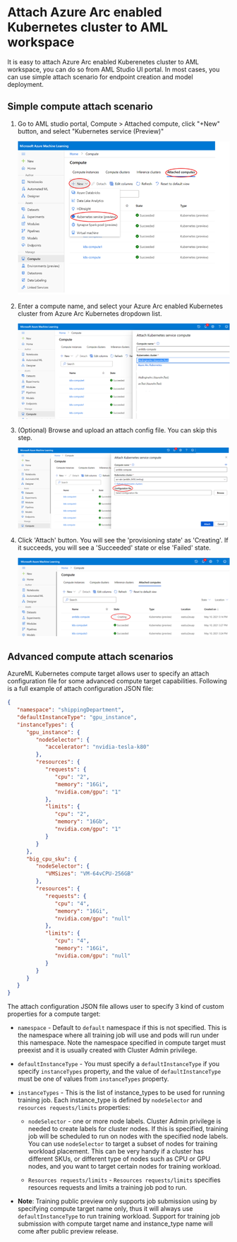# Attach Azure Arc enabled Kubernetes cluster to AML workspace

It is easy to attach Azure Arc enabled Kuberenetes cluster to AML workspace, you can do so from AML Studio UI portal. In most cases, you can use simple attach scenario for endpoint creation and model deployment.

## Simple compute attach scenario

1. Go to AML studio portal, Compute > Attached compute, click "+New" button, and select "Kubernetes service (Preview)"

   ![Create a generic compute target](./media/attach1.png)

1. Enter a compute name, and select your Azure Arc enabled Kubernetes cluster from Azure Arc Kubernetes dropdown list.

   ![Create a generic compute target](./media/attach2.png)

1. (Optional) Browse and upload an attach config file. You can skip this step.

   ![Create a generic compute target](./media/attach3.png)

1. Click 'Attach' button. You will see the 'provisioning state' as 'Creating'. If it succeeds, you will see a 'Succeeded' state or else 'Failed' state.

   ![Create a generic compute target](./media/attach4.png)

## Advanced compute attach scenarios

AzureML Kubernetes compute target allows user to specify an attach configuration file for some advanced compute target capabilities. Following is a full example of attach configuration JSON file:

```json
{
   "namespace": "shippingDepartment",
   "defaultInstanceType": "gpu_instance",
   "instanceTypes": {
      "gpu_instance": {
         "nodeSelector": {
            "accelerator": "nvidia-tesla-k80"
         },
         "resources": {
            "requests": {
               "cpu": "2",
               "memory": "16Gi",
               "nvidia.com/gpu": "1"
            },
            "limits": {
               "cpu": "2",
               "memory": "16Gb",
               "nvidia.com/gpu": "1"
            }
         }
      },
      "big_cpu_sku": {
         "nodeSelector": {
            "VMSizes": "VM-64vCPU-256GB"
         },
         "resources": {
            "requests": {
               "cpu": "4",
               "memory": "16Gi",
               "nvidia.com/gpu": "null"
            },
            "limits": {
               "cpu": "4",
               "memory": "16Gi",
               "nvidia.com/gpu": "null"
            }
         }
      }
   }
}
```

The attach configuration JSON file allows user to specify 3 kind of custom properties for a compute target:

* ```namespace``` - Default to ```default``` namespace if this is not specified. This is the namespace where all training job will use and pods will run under this namespace. Note the namespace specified in compute target must preexist and it is usually created with Cluster Admin privilege.

* ```defaultInstanceType``` - You must specify a ```defaultInstanceType``` if you specify ```instanceTypes``` property, and the value of ```defaultInstanceType``` must be one of values from ```instanceTypes``` property.

* ```instanceTypes``` - This is the list of instance_types to be used for running training job. Each instance_type is defined by ```nodeSelector``` and ```resources requests/limits``` properties:

  * ```nodeSelector``` - one or more node labels. Cluster Admin privilege is needed to create labels for cluster nodes. If this is specified, training job will be scheduled to run on nodes with the specified node labels. You can use ```nodeSelector``` to target a subset of nodes for training workload placement. This can be very handy if a cluster has different SKUs, or different type of nodes such as CPU or GPU nodes, and you want to target certain nodes for training workload.

  * ```Resources requests/limits``` - ```Resources requests/limits``` specifies resources requests and limits a training job pod to run.

* **Note**: Training public preview only supports job submission using by specifying compute target name only, thus it will always use ```defaultInstanceType``` to run training workload. Support for training job submission with compute target name and instance_type name will come after public preview release.

```

